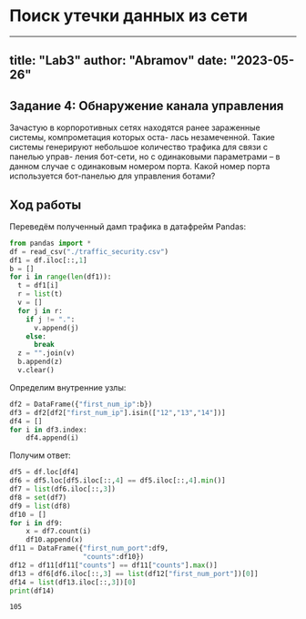 # Поиск утечки данных из сети
---
title: "Lab3"
author: "Abramov"
date: "2023-05-26"
---

## Задание 4: Обнаружение канала управления

Зачастую в корпоротивных сетях находятся ранее зараженные системы,
компрометация которых оста- лась незамеченной. Такие системы генерируют
небольшое количество трафика для связи с панелью управ- ления бот-сети,
но с одинаковыми параметрами – в данном случае с одинаковым номером
порта. Какой номер порта используется бот-панелью для управления ботами?

## Ход работы

Переведём полученный дамп трафика в датафрейм Pandas:

``` python
from pandas import *
df = read_csv("./traffic_security.csv")
df1 = df.iloc[::,1]
b = []
for i in range(len(df1)):
  t = df1[i]
  r = list(t)
  v = []
  for j in r:
    if j != ".":
      v.append(j)
    else:
      break
  z = "".join(v)
  b.append(z)
  v.clear()
```

Определим внутренние узлы:

``` python
df2 = DataFrame({"first_num_ip":b})
df3 = df2[df2["first_num_ip"].isin(["12","13","14"])]
df4 = []
for i in df3.index:
    df4.append(i)
```

Получим ответ:

``` python
df5 = df.loc[df4]
df6 = df5.loc[df5.iloc[::,4] == df5.iloc[::,4].min()]
df7 = list(df6.iloc[::,3])
df8 = set(df7)
df9 = list(df8)
df10 = []
for i in df9:
    x = df7.count(i)
    df10.append(x)
df11 = DataFrame({"first_num_port":df9,
                  "counts":df10})
df12 = df11[df11["counts"] == df11["counts"].max()]
df13 = df6[df6.iloc[::,3] == list(df12["first_num_port"])[0]]
df14 = list(df13.iloc[::,3])[0]
print(df14)
```

    105

